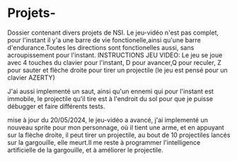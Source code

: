 # Projets-
Dossier contenant divers projets de NSI.
Le jeu-vidéo n'est pas complet, pour l'instant il y'a une barre de vie fonctionelle,ainsi qu'une barre d'endurance.Toutes les directions sont fonctionelles aussi, sans acroupissement pour l'instant.
INSTRUCTIONS JEU VIDEO:
Le jeu se joue avec 4 touches du clavier pour l'instant, D pour avancer,Q pour reculer, Z pour sauter et flèche droite pour tirer un projectile (le jeu est pensé pour un clavier AZERTY)

J'ai aussi implementé un saut, ainsi qu'un ennemi qui pour l'instant est immobile, le projectile qu'il tire est à l'endroit du sol pour que je puisse débugger et faire différents tests.

mise à jour du 20/05/2024, le jeu-vidéo a avancé, j'ai implementé un nouveau sprite pour mon personnage, où il tient une arme, et en appuyant sur la flèche droite, il peut tirer un projectile, au bout de 10 projectiles lancés sur la gargouille, elle meurt.Il me reste à programmer l'intelligence artificielle de la gargouille, et à améliorer le projectile.
